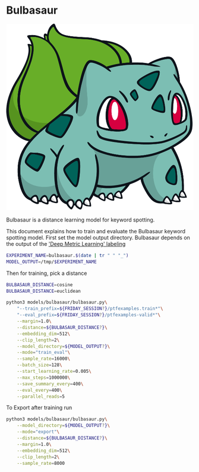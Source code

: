 # Bulbasaur

![Bulbasaur](bulbasaur/bulbasaur.png)

Bulbasaur is a distance learning model for keyword spotting.

This document explains how to train and evaluate the Bulbasaur keyword spotting model. First set the
model output directory. Bulbasaur depends on the output of the ['Deep Metric Learning' labeling](../pipelines/labeling.md)

```bash
EXPERIMENT_NAME=bulbasaur.$(date | tr " " "_")
MODEL_OUTPUT=/tmp/$EXPERIMENT_NAME
```

Then for training, pick a distance

```bash
BULBASAUR_DISTANCE=cosine
BULBASAUR_DISTANCE=euclidean
```

```bash
python3 models/bulbasaur/bulbasaur.py\
    "--train_prefix=${FRIDAY_SESSION?}/ptfexamples.train*"\
    "--eval_prefix=${FRIDAY_SESSION?}/ptfexamples-valid*"\
    --margin=1.0\
    --distance=${BULBASAUR_DISTANCE?}\
    --embedding_dim=512\
    --clip_length=2\
    --model_directory=${MODEL_OUTPUT?}\
    --mode="train_eval"\
    --sample_rate=16000\
    --batch_size=128\
    --start_learning_rate=0.005\
    --max_steps=1000000\
    --save_summary_every=400\
    --eval_every=400\
    --parallel_reads=5
```

To Export after training run
```bash
python3 models/bulbasaur/bulbasaur.py\
    --model_directory=${MODEL_OUTPUT?}\
    --mode="export"\
    --distance=${BULBASAUR_DISTANCE?}\
    --margin=1.0\
    --embedding_dim=512\
    --clip_length=2\
    --sample_rate=8000
    
```

